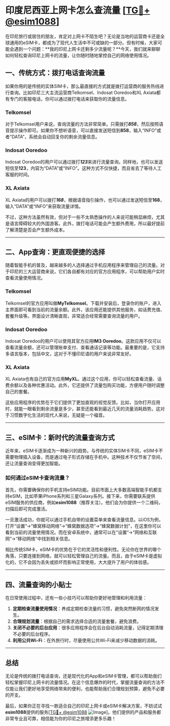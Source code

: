 # 印度尼西亚上网卡怎么查流量 [[TG💪+ @esim1088](https://t.me/s/esim1088)]

在印尼旅行或居住的朋友，肯定对上网卡不陌生吧？无论是当地的运营商卡还是全球通用的eSIM卡，都成为了现代人生活中不可或缺的一部分。但有时候，大家可能会遇到一个问题：**我的印尼上网卡还剩多少流量呢？**今天，我们就来聊聊如何轻松查询印尼上网卡的流量，让你随时随地掌控自己的网络使用情况。

## 一、传统方式：拨打电话查询流量

如果你用的是传统的实体SIM卡，那么最直接的方式就是拨打运营商的服务热线进行查询。比如印尼三大主流运营商Telkomsel、Indosat Ooredoo和XL Axiata都有专门的客服电话，你可以通过拨打电话来获取你的流量信息。

### Telkomsel
对于Telkomsel用户来说，查询流量的方法非常简单。只需拨打***858***，然后按照语音提示操作即可。如果你不想听语音，可以直接发送短信到**858**，输入“INFO”或者“DATA”，系统会自动回复你的剩余流量信息。

### Indosat Ooredoo
Indosat Ooredoo的用户可以通过拨打***123***来进行流量查询。同样地，也可以发送短信至**123**，内容为“DATA”或“INFO”。这种方式不仅快捷，而且省去了等待人工客服的时间。

### XL Axiata
XL Axiata的用户可以拨打***168***，根据语音指引操作，也可以通过发送短信至**168**，输入“DATA”或“INFO”来获取流量详情。

不过，这种方法虽然有效，但对于一些不太熟悉操作的人来说可能稍显麻烦，尤其是语言障碍较大的外国游客。此外，拨打电话可能会产生额外费用，所以最好提前了解清楚是否会产生额外成本。

---

## 二、App查询：更直观便捷的选择

随着智能手机的普及，越来越多的人选择通过手机应用程序来管理自己的流量。对于印尼的三大运营商来说，它们各自都有对应的官方应用程序，可以帮助用户实时查看流量使用情况。

### Telkomsel
Telkomsel的官方应用叫做**MyTelkomsel**。下载并安装后，登录你的账户，进入主界面即可看到当前的流量余额。此外，该应用还能提供其他服务，如话费充值、套餐升级等。界面设计清晰直观，非常适合经常需要查询流量的用户。

### Indosat Ooredoo
Indosat Ooredoo的用户可以使用其官方应用**IM3 Ooredoo**。这款应用不仅可以查看流量余额，还可以管理账单支付、查看通话记录等功能。最重要的是，它支持多语言版本，包括中文，这对于不懂印尼语的用户来说非常友好。

### XL Axiata
XL Axiata也有自己的官方应用**MyXL**。通过这个应用，你可以轻松查看流量、话费余额以及各种优惠活动。此外，它还提供了流量包购买功能，方便用户随时调整自己的套餐。

这些应用程序的优势在于它们提供了更加直观的视觉反馈。比如，当你打开应用时，就能一眼看到剩余流量是多少，甚至还能看到最近几天的流量消耗趋势。这对于习惯数字化生活的现代人来说，无疑是一个福音。

---

## 三、eSIM卡：新时代的流量查询方式

近年来，eSIM卡逐渐成为一种新兴的趋势。与传统的实体SIM卡不同，eSIM卡不需要物理插入设备，而是通过电子形式存储在手机中。这种技术不仅节省了空间，还让流量查询变得更加智能。

### 如何通过eSIM卡查询流量？

首先，你需要确保你的手机支持eSIM功能。目前市面上大多数高端智能手机都支持eSIM，比如苹果iPhone系列和三星Galaxy系列。接下来，你需要联系提供eSIM服务的供应商，例如**esim1088**（推荐关注）。他们会为你提供一个二维码，扫描后即可完成激活。

一旦激活成功，你就可以通过手机自带的设置菜单来查看流量信息。以iOS为例，打开“设置”→“蜂窝移动网络”→“蜂窝数据选项”→“蜂窝数据计划”，在这里你可以看到当前的流量使用情况。而在安卓系统中，通常可以在“设置”→“网络和互联网”→“移动网络”中找到相关信息。

相比传统SIM卡，eSIM卡的优势在于它的灵活性和便利性。无论你在世界的哪个角落，只要连接到网络，就可以轻松管理自己的流量。而且，由于eSIM卡是虚拟化的，它不会因为丢失或损坏而影响正常使用，大大提升了用户的体验感。

---

## 四、流量查询的小贴士

在日常使用过程中，还有一些小技巧可以帮助你更好地管理和利用流量：

1. **定期检查流量使用情况**：养成定期检查流量的习惯，避免突然断网的情况发生。
2. **合理规划流量**：根据自己的需求选择合适的流量套餐，避免浪费。
3. **关闭不必要的后台应用**：很多应用程序会在后台自动消耗流量，记得定期清理不必要的后台程序。
4. **利用公共Wi-Fi**：在外旅行时，尽量使用公共Wi-Fi来减少移动数据的消耗。

---

## 总结

无论是传统的拨打电话查询，还是现代化的App和eSIM卡管理，都可以帮助我们轻松掌握印尼上网卡的流量情况。在这个信息爆炸的时代，掌握流量查询的方法不仅能让我们更好地享受网络带来的便利，也能帮助我们合理规划预算，避免不必要的开支。

最后，如果你正在寻找一款适合自己的印尼上网卡或eSIM卡解决方案，不妨试试**esim1088**提供的服务[[TG💪+ @esim1088](https://t.me/s/esim1088) ![Image](https://i.postimg.cc/4NQfJmqS/Snipaste-2025-05-13-00-14-12.png)]。他们提供的产品和服务都非常专业且可靠，相信能为你的印尼之旅增添更多乐趣！